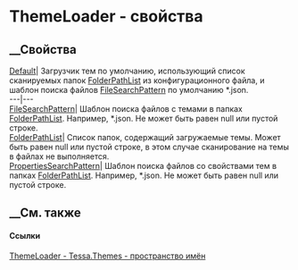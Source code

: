 # ThemeLoader - свойства
##  __Свойства
[Default](P_Tessa_Themes_ThemeLoader_Default.htm)|  Загрузчик тем по
умолчанию, использующий список сканируемых папок
[FolderPathList](P_Tessa_Themes_ThemeLoader_FolderPathList.htm) из
конфигурационного файла, и шаблон поиска файлов
[FileSearchPattern](P_Tessa_Themes_ThemeLoader_FileSearchPattern.htm) по
умолчанию *.json.  
---|---  
[FileSearchPattern](P_Tessa_Themes_ThemeLoader_FileSearchPattern.htm)|  Шаблон
поиска файлов с темами в папках
[FolderPathList](P_Tessa_Themes_ThemeLoader_FolderPathList.htm). Например,
*.json. Не может быть равен null или пустой строке.  
[FolderPathList](P_Tessa_Themes_ThemeLoader_FolderPathList.htm)|  Список
папок, содержащий загружаемые темы. Может быть равен null или пустой строке, в
этом случае сканирование на темы в файлах не выполняется.  
[PropertiesSearchPattern](P_Tessa_Themes_ThemeLoader_PropertiesSearchPattern.htm)|
Шаблон поиска файлов со свойствами тем в папках
[FolderPathList](P_Tessa_Themes_ThemeLoader_FolderPathList.htm). Например,
*.json. Не может быть равен null или пустой строке.  
## __См. также
#### Ссылки
[ThemeLoader - ](T_Tessa_Themes_ThemeLoader.htm)
[Tessa.Themes - пространство имён](N_Tessa_Themes.htm)
